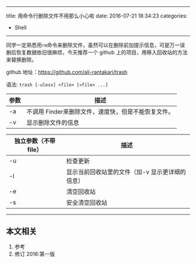 ----
title: 用命令行删除文件不用那么小心啦
date: 2016-07-21 18:34:23
categories:
- Shell
----
同学一定熟悉用`rm`命令来删除文件，虽然可以在删除前加提示信息，可是万一误删后恢复数据依旧很麻烦，今天推荐一个 github 上的项目，用移入回收站的方法来替换删除。

github 地址：<https://github.com/ali-rantakari/trash>

语法: `trash [-ulesv] <file> [<file> ...]`

参数|描述
---|---
-a|不调用 Finder来删除文件，速度快，但是不能恢复文件。
-v|显示删除文件的信息

独立参数（不带 file）|描述
---|---
-u|检查更新
-l|显示当前回收站里的文件（加-v 显示更详细的信息）
-e|清空回收站
-s|安全清空回收站

***
## 本文相关
1. 参考
1. 修订
2016:第一版
